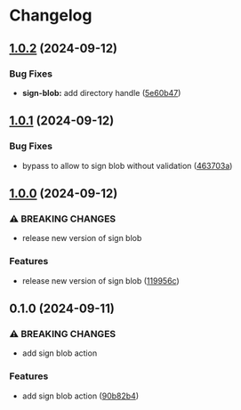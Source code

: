 # Changelog

## [1.0.2](https://github.com/LedgerHQ/actions-security/compare/actions/sign-blob-1.0.1...actions/sign-blob-1.0.2) (2024-09-12)


### Bug Fixes

* **sign-blob:** add directory handle ([5e60b47](https://github.com/LedgerHQ/actions-security/commit/5e60b47399b5fe6238ec361b35edb29714247e2c))

## [1.0.1](https://github.com/LedgerHQ/actions-security/compare/actions/sign-blob-1.0.0...actions/sign-blob-1.0.1) (2024-09-12)


### Bug Fixes

* bypass to allow to sign blob without validation ([463703a](https://github.com/LedgerHQ/actions-security/commit/463703a0a2cdb0ff7268877519dba0f9bc15837d))

## [1.0.0](https://github.com/LedgerHQ/actions-security/compare/actions/sign-blob-0.1.0...actions/sign-blob-1.0.0) (2024-09-12)


### ⚠ BREAKING CHANGES

* release new version of sign blob

### Features

* release new version of sign blob ([119956c](https://github.com/LedgerHQ/actions-security/commit/119956c47f6c55450ec7e498abba337c6482c62e))

## 0.1.0 (2024-09-11)


### ⚠ BREAKING CHANGES

* add sign blob action

### Features

* add sign blob action ([90b82b4](https://github.com/LedgerHQ/actions-security/commit/90b82b44b342c10a2207106e1563ae0245e891aa))

